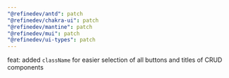 ```yaml
---
"@refinedev/antd": patch
"@refinedev/chakra-ui": patch
"@refinedev/mantine": patch
"@refinedev/mui": patch
"@refinedev/ui-types": patch
---
```


feat: added `className` for easier selection of all buttons and titles of CRUD components